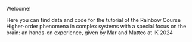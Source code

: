 Welcome! 

Here you can find data and code for the tutorial of the Rainbow Course Higher-order phenomena in complex systems with a special focus on the brain: an hands-on experience, given by  Mar and Matteo at IK 2024
